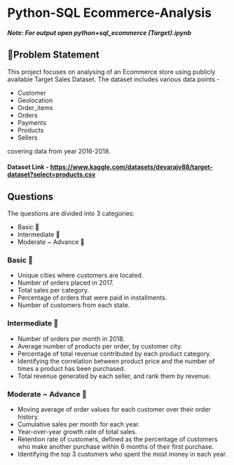 
#  Python-SQL Ecommerce-Analysis

##### Note: For output open python+sql_ecommerce (Target).ipynb

## 📝Problem Statement

This project focuses on analysing of an Ecommerce store using publicly available Target Sales Dataset. The dataset includes various data points - 

- Customer
- Geolocation
- Order_items
- Orders
- Payments
- Products
- Sellers 

covering data from year 2016-2018.

#### Dataset Link - https://www.kaggle.com/datasets/devarajv88/target-dataset?select=products.csv

## Questions

The questions are divided into 3 categories:
- Basic  🐣
- Intermediate  🦅
- Moderate ~ Advance  🚀

### Basic 🐣
- Unique cities where customers are located.
- Number of orders placed in 2017.
- Total sales per category.
- Percentage of orders that were paid in installments.
- Number of customers from each state. 

### Intermediate 🦅
- Number of orders per month in 2018.
- Average number of products per order, by customer city.
- Percentage of total revenue contributed by each product category.
- Identifying the correlation between product price and the number of times a product has been purchased.
- Total revenue generated by each seller, and rank them by revenue.

### Moderate ~ Advance  🚀
- Moving average of order values for each customer over their order history.
- Cumulative sales per month for each year.
- Year-over-year growth rate of total sales.
- Retention rate of customers, defined as the percentage of customers who make another purchase within 6 months of their first purchase.
- Identifying the top 3 customers who spent the most money in each year.
